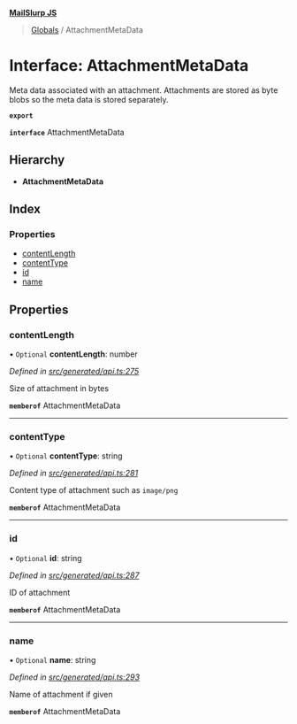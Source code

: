 **[MailSlurp JS](../README.md)**

> [Globals](../README.md) / AttachmentMetaData

# Interface: AttachmentMetaData

Meta data associated with an attachment. Attachments are stored as byte blobs so the meta data is stored separately.

**`export`** 

**`interface`** AttachmentMetaData

## Hierarchy

* **AttachmentMetaData**

## Index

### Properties

* [contentLength](attachmentmetadata.md#contentlength)
* [contentType](attachmentmetadata.md#contenttype)
* [id](attachmentmetadata.md#id)
* [name](attachmentmetadata.md#name)

## Properties

### contentLength

• `Optional` **contentLength**: number

*Defined in [src/generated/api.ts:275](https://github.com/mailslurp/mailslurp-client/blob/aab6cee/src/generated/api.ts#L275)*

Size of attachment in bytes

**`memberof`** AttachmentMetaData

___

### contentType

• `Optional` **contentType**: string

*Defined in [src/generated/api.ts:281](https://github.com/mailslurp/mailslurp-client/blob/aab6cee/src/generated/api.ts#L281)*

Content type of attachment such as `image/png`

**`memberof`** AttachmentMetaData

___

### id

• `Optional` **id**: string

*Defined in [src/generated/api.ts:287](https://github.com/mailslurp/mailslurp-client/blob/aab6cee/src/generated/api.ts#L287)*

ID of attachment

**`memberof`** AttachmentMetaData

___

### name

• `Optional` **name**: string

*Defined in [src/generated/api.ts:293](https://github.com/mailslurp/mailslurp-client/blob/aab6cee/src/generated/api.ts#L293)*

Name of attachment if given

**`memberof`** AttachmentMetaData
